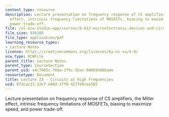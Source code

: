 ```yaml
---
content_type: resource
description: Lecture presentation on frequency response of CS amplifiers, the Miller
  effect, intrinsic frequency limitations of MOSFETs, biasing to maximize speed, and
  power trade-off.
file: /ol-ocw-studio-app/courses/6-012-microelectronic-devices-and-circuits-fall-2009/0fdcac2122e7e8dd1ff0427fd0cee502_MIT6_012F09_lec23.pdf
file_size: 936105
file_type: application/pdf
learning_resource_types:
- Lecture Notes
license: https://creativecommons.org/licenses/by-nc-sa/4.0/
ocw_type: OCWFile
parent_title: Lecture Notes
parent_type: CourseSection
parent_uid: e4c7985c-766a-2f9c-5bac-08869dd8bade
resourcetype: Document
title: Lecture 23 - Circuits at High Frequencies
uid: 0fdcac21-22e7-e8dd-1ff0-427fd0cee502
---
```

Lecture presentation on frequency response of CS amplifiers, the Miller effect, intrinsic frequency limitations of MOSFETs, biasing to maximize speed, and power trade-off.